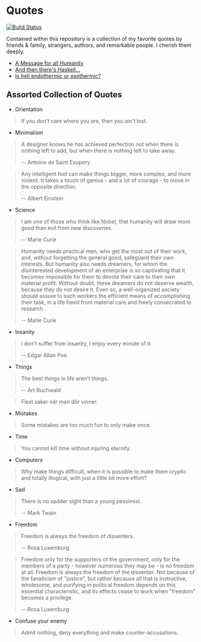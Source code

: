 # Quotes

[![Build Status](https://travis-ci.org/mewmew/quotes.svg?branch=master)](https://travis-ci.org/mewmew/quotes)

Contained within this repository is a collection of my favorite quotes by
friends & family, strangers, authors, and remarkable people. I cherish them
deeply.

* [A Message for all Humanity](https://raw.github.com/mewmew/quotes/master/A%20Message%20for%20all%20Humanity/message.pdf)
* [And then there's Haskell...](haskell.md)
* [Is hell endothermic or exothermic?](hell.md)

## Assorted Collection of Quotes

* Orientation

> If you don't care where you are, then you ain't lost.

* Minimalism

> A designer knows he has achieved perfection not when there is nothing left to add, but when there is nothing left to take away.
>
> -- Antoine de Saint Exupery

> Any intelligent fool can make things bigger, more complex, and more violent. It takes a touch of genius - and a lot of courage - to move in the opposite direction.
>
> -- Albert Einstein

* Science

> I am one of those who think like Nobel, that humanity will draw more good than evil from new discoveries.
>
> -- Marie Curie

> Humanity needs practical men, who get the most out of their work, and, without forgetting the general good, safeguard their own interests. But humanity also needs dreamers, for whom the disinterested development of an enterprise is so captivating that it becomes impossible for them to devote their care to their own material profit. Without doubt, these dreamers do not deserve wealth, because they do not desire it. Even so, a well-organized society should assure to such workers the efficient means of accomplishing their task, in a life freed from material care and freely consecrated to research.
>
> -- Marie Curie

* Insanity

> I don't suffer from insanity, I enjoy every minute of it.
>
> -- Edgar Allan Poe

* Things

> The best things in life aren't things.
>
> -- Art Buchwald

> Flest saker när man dör vinner.

* Mistakes

> Some mistakes are too much fun to only make once.

* Time

> You cannot kill time without injuring eternity.

* Computers

> Why make things difficult, when it is possible to make them cryptic and totally illogical, with just a little bit more effort?

* Sad

> There is no sadder sight than a young pessimist.
>
> -- Mark Twain

* Freedom

> Freedom is always the freedom of dissenters.
>
> -- Rosa Luxemburg

> Freedom only for the supporters of the government, only for the members of a party - however numerous they may be - is no freedom at all. Freedom is always the freedom of the dissenter. Not because of the fanaticism of "justice", but rather because all that is instructive, wholesome, and purifying in political freedom depends on this essential characteristic, and its effects cease to work when "freedom" becomes a privilege.
>
> -- Rosa Luxemburg

* Confuse your enemy

> Admit nothing, deny everything and make counter-accusations.
